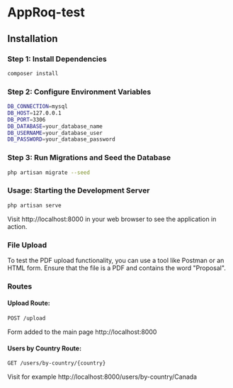 # AppRoq-test

## Installation

### Step 1: Install Dependencies

```sh
composer install
```

### Step 2: Configure Environment Variables

```sh
DB_CONNECTION=mysql
DB_HOST=127.0.0.1
DB_PORT=3306
DB_DATABASE=your_database_name
DB_USERNAME=your_database_user
DB_PASSWORD=your_database_password
```
### Step 3: Run Migrations and Seed the Database
```sh
php artisan migrate --seed
```

### Usage: Starting the Development Server
```sh
php artisan serve
```
Visit http://localhost:8000 in your web browser to see the application in action.


### File Upload
To test the PDF upload functionality, you can use a tool like Postman or an HTML form. Ensure that the file is a PDF and contains the word "Proposal".
### Routes

#### Upload Route: 
```sh
POST /upload
```
Form added to the main page http://localhost:8000
#### Users by Country Route:
```sh
GET /users/by-country/{country}
```
Visit for example http://localhost:8000/users/by-country/Canada
